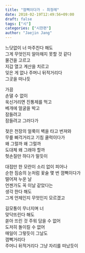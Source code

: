 ```yaml
---
title: "껌뻑이다가 - 최정례"
date: 2018-02-19T12:49:56+09:00
draft: false
tags: ["시"]
categories: ["시한편"]
author: "Jaejin Jang"
---
```


느닷없이 너 마주친다 해도<br>
그게 무엇인지 알아채지 못할 것 같다<br>
물건을 고르고<br>
지갑 열고 계산을 치르고<br>
잊은 게 없나 주머니 뒤적거리다<br>
그곳을 떠나듯

가끔<br>
손댈 수 없이<br>
욱신거리면 진통제를 먹고<br>
베개에 얼굴을 박고<br>
잠들려고<br>
잠들려고 그러다가

젖은 천장의 얼룩이 벽을 타고 번져와<br>
무릎 삐걱거리고 기침 쿨럭이다가<br>
왜 그럴까 왜 그럴까<br>
도대체 왜 그래야 할까<br>
헛손질만 하다가 말듯이

대접만 한 모란이 소리 없이 피어나<br>
순한 짐승의 눈처럼 꽃술 몇 번 껌뻑이다가<br>
떨어져 누운 날<br>
언젠가도 꼭 이날 같았다는<br> 생각
한다 해도<br>
그게 언제인지 무엇인지 모르겠고

길모퉁이 무너지며 너<br>
맞닥뜨린다 해도<br>
쏟아 뜨린 것 주워 담을 수 없어<br>
도저히 돌이킬 수 없어<br>
매일이 그렇듯이 그날도<br>
껌뻑거리다<br>
주머니 뒤적거리다 그냥 자리를 떠났듯이
